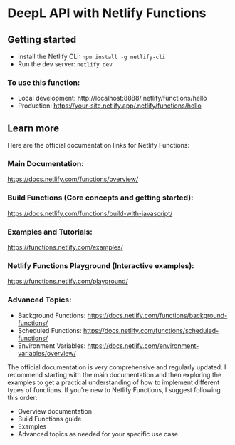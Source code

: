 # DeepL API with Netlify Functions

## Getting started

- Install the Netlify CLI: `npm install -g netlify-cli`
- Run the dev server: `netlify dev`

### To use this function:

- Local development: http://localhost:8888/.netlify/functions/hello
- Production: https://your-site.netlify.app/.netlify/functions/hello

## Learn more

Here are the official documentation links for Netlify Functions:

### Main Documentation:

https://docs.netlify.com/functions/overview/

### Build Functions (Core concepts and getting started):

https://docs.netlify.com/functions/build-with-javascript/

### Examples and Tutorials:

https://functions.netlify.com/examples/

### Netlify Functions Playground (Interactive examples):

https://functions.netlify.com/playground/

### Advanced Topics:

- Background Functions: https://docs.netlify.com/functions/background-functions/
- Scheduled Functions: https://docs.netlify.com/functions/scheduled-functions/
- Environment Variables: https://docs.netlify.com/environment-variables/overview/

The official documentation is very comprehensive and regularly updated. I recommend starting with the main documentation and then exploring the examples to get a practical understanding of how to implement different types of functions.
If you're new to Netlify Functions, I suggest following this order:

- Overview documentation
- Build Functions guide
- Examples
- Advanced topics as needed for your specific use case
